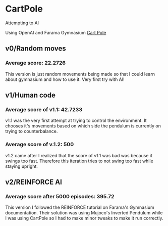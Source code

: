 # CartPole

Attempting to AI

Using OpenAI and Farama Gymnasium [Cart Pole](https://gymnasium.farama.org/environments/classic_control/cart_pole/)

## v0/Random moves

### Average score: 22.2726

This version is just random movements being made so that I could learn about gymnasium and how to use it. Very first try with AI!

## v1/Human code

### Average score of v1.1: 42.7233

v1.1 was the very first attempt at trying to control the environment. It chooses it's movements based on which side the pendulum is currently on trying to counterbalance.

### Average score of v.1.2: 500

v1.2 came after I realized that the score of v1.1 was bad was because it swings too fast. Therefore this iteration tries to not swing too fast while staying upright.

## v2/REINFORCE AI

### Average score after 5000 episodes: 395.72

This version I followed the REINFORCE tutorial on Farama's Gymnasium documentation. Their solution was using Mujoco's Inverted Pendulum while I was using CartPole so I had to make minor tweaks to make it run correctly.
